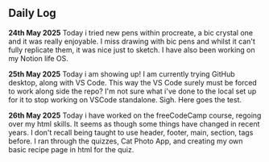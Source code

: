  ## Daily Log
 
 **24th May 2025**
Today i tried new pens within procreate, a bic crystal one and it was really enjoyable. I miss drawing with bic pens and whilst it can't fully replicate them, it was nice just to sketch. I have also been working on my Notion life OS. 

**25th May 2025**
Today i am showing up! I am currently trying GitHub desktop, along with VS Code. This way the VS Code surely must be forced to work along side the repo? I'm not sure what i've done to the local set up for it to stop working on VSCode standalone. Sigh. Here goes the test.

**26th May 2025**
Today i have worked on the freeCodeCamp course, regoing over my html skills. It seems as though some things have changed in recent years. I don't recall being taught to use header, footer, main, section, tags before. I ran through the quizzes, Cat Photo App, and creating my own basic recipe page in html for the quiz.
